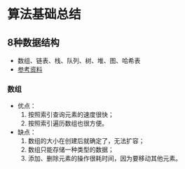# 算法基础总结

## 8种数据结构

- 数组、链表、栈、队列、树、堆、图、哈希表
- [参考资料](https://mp.weixin.qq.com/s?__biz=MzIxNzQwNjM3NA==&mid=2247488896&idx=1&sn=92ab0c98e07d10d27969ca4bb9856589&chksm=97fb1b49a08c925f3f343873c3ddcdeaccc051fe5a0d893efa189e0fef70ed1b170262825c4c&mpshare=1&scene=1&srcid=09189sLtvepiOec0RXGWBumb&sharer_sharetime=1600479665242&sharer_shareid=f8d25c6b3b3b5f92cb53a2ecd9878784&key=1fb38d1ad08361bb282c9578aeb9a75deec490db9f12f2e98bd520511e13526ad8211270dbdcd031e27586941679fa1051448be1e69ea3e8f4e9eb06cf6b7102ff781803e43b29c2563f2728b75dcd036f62b365d4dd7f6881580ea6831c387f0ee2aeb56f9f52285be71a3802557e86ed9a5654ec70bbf292b8ceb0eee0e47f&ascene=1&uin=MTg0NzI0OTQwMA%3D%3D&devicetype=Windows+10+x64&version=62090529&lang=zh_CN&exportkey=Adl%2BtT8Qt7gLAxM6wQvvQwo%3D&pass_ticket=0UVwpRD1n%2FIJYdaIfk9hSQ%2BSoforA2mUQrzc9zMwzmYBJikecVqFphU0wPy1wGp1&wx_header=0)

### 数组

- 优点：
  1. 按照索引查询元素的速度很快；
  2. 按照索引遍历数组也很方便。
- 缺点：
  1. 数组的大小在创建后就确定了，无法扩容；
  2. 数组只能存储一种类型的数据；
  3. 添加、删除元素的操作很耗时间，因为要移动其他元素。

